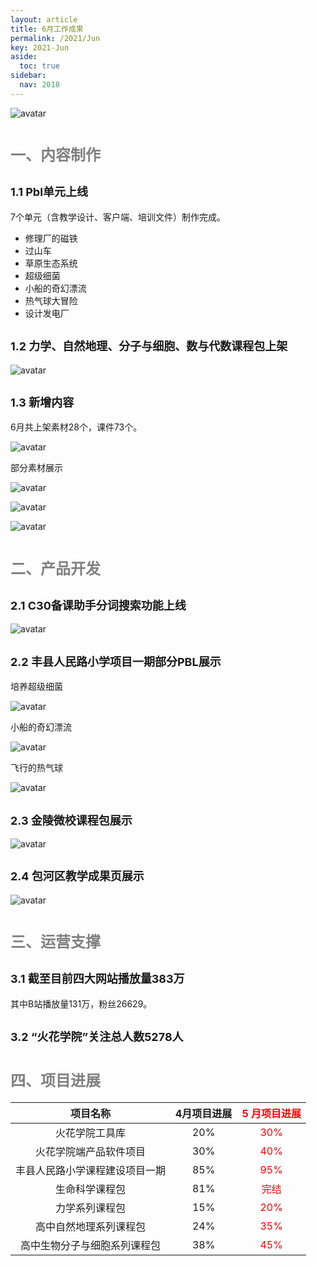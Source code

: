 ```yaml
---
layout: article
title: 6月工作成果
permalink: /2021/Jun
key: 2021-Jun
aside:
  toc: true
sidebar:
  nav: 2018
---
```



<bro/><bro/>

![avatar](60000.png)

# <font size="5" color="gray">一、内容制作</font>

## <font size="4" >1.1 Pbl单元上线</font>

7个单元（含教学设计、客户端、培训文件）制作完成。
- 修理厂的磁铁
- 过山车
- 草原生态系统
- 超级细菌
- 小船的奇幻漂流
- 热气球大冒险
- 设计发电厂

## <font size="4" >1.2 力学、自然地理、分子与细胞、数与代数课程包上架</font>

![avatar](6005.png)

## <font size="4" >1.3 新增内容</font>

6月共上架素材28个，课件73个。

![avatar](6001.png)

部分素材展示

![avatar](6002.png)

![avatar](6003.png)

![avatar](6004.png)

# <font size="5" color="gray">二、产品开发</font>

## <font size="4" >2.1 C30备课助手分词搜索功能上线</font>

![avatar](5506.png)

## <font size="4" >2.2 丰县人民路小学项目一期部分PBL展示</font>

培养超级细菌

![avatar](5602.png)

小船的奇幻漂流

![avatar](5603.png)

飞行的热气球

![avatar](5604.png)

## <font size="4" >2.3 金陵微校课程包展示</font>

![avatar](5605.png)

## <font size="4" >2.4 包河区教学成果页展示</font>

![avatar](5606.png)

# <font size="5" color="gray">三、运营支撑</font>

## <font size="4" >3.1 截至目前四大网站播放量383万</font>

其中B站播放量131万，粉丝26629。

## <font size="4" >3.2 “火花学院”关注总人数5278人</font>

# <font size="5" color="gray">四、项目进展</font>
 
| 项目名称 |  4月项目进展  |<font color="red">5 月项目进展 </font> | 
|:-------------:|:------:|:------:|
|火花学院工具库 |	20%|<font color="red">30%</font>|
|火花学院端产品软件项目	|30%|<font color="red">40%</font>|
|丰县人民路小学课程建设项目一期	|85%|<font color="red">95%</font>|
|生命科学课程包	|81%|<font color="red">完结</font>|
|力学系列课程包	|15%|<font color="red">20%</font>|
|高中自然地理系列课程包	|24%|<font color="red">35%</font>|
|高中生物分子与细胞系列课程包	|38%|<font color="red">45%</font>|







